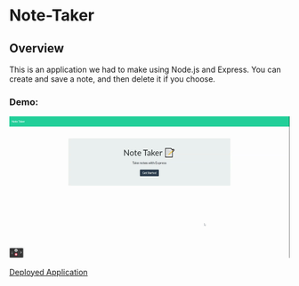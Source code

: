 # Note-Taker

## Overview
This is an application we had to make using Node.js and Express. You can create and save a note, and then delete it if you choose.

### Demo:
![Demo](Develop/public/assets/Note-Taker.gif)

[Deployed Application](https://morning-caverns-95991.herokuapp.com/)
